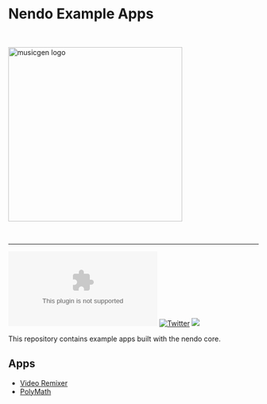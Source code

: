 # Nendo Example Apps

<br>
<p align="left">
    <img src="https://okio.ai/assets/images/nendo_core_logo.png" width="350" alt="musicgen logo">
</p>
<br>

---

![Documentation](https://img.shields.io/website/https/nendo.ai)
[![Twitter](https://img.shields.io/twitter/url/https/twitter.com/okio_ai.svg?style=social&label=Follow%20%40okio_ai)](https://twitter.com/okio_ai) [![](https://dcbadge.vercel.app/api/server/XpkUsjwXTp?compact=true&style=flat)](https://discord.gg/XpkUsjwXTp)


This repository contains example apps built with the nendo core.


## Apps

- [Video Remixer](video-remixer/README.md)
- [PolyMath](https://github.com/samim23/polymath)

